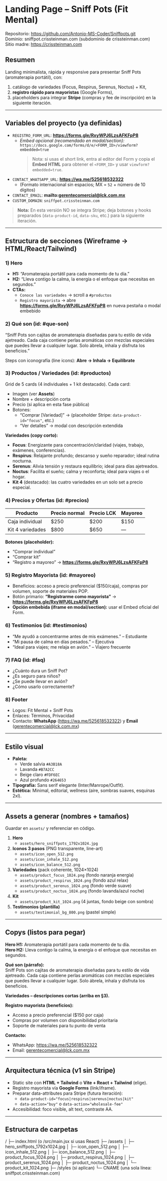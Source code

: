 # Landing Page – Sniff Pots (Fit Mental)
Repositorio: https://github.com/Antonio-MS-Coder/Sniffpots.git  
Dominio: sniffpot.crissteinman.com (subdominio de crissteinman.com)  
Sitio madre: https://crissteinman.com

## Resumen
Landing minimalista, rápida y responsive para presentar Sniff Pots (aromaterapia portátil), con:
1) catálogo de variedades (Focus, Respirus, Serenus, Noctus) + Kit,  
2) **registro rápido para mayoristas** (Google Forms),  
3) placeholders para integrar **Stripe** (compras y fee de inscripción) en la siguiente iteración.

---

## Variables del proyecto (ya definidas)
- `REGISTRO_FORM_URL`: **https://forms.gle/RxyWPJ6LzsAFKFpP8**  
  - *Embed opcional (recomendado en modal/section):* `https://docs.google.com/forms/d/e/<FORM_ID>/viewform?embedded=true`  
    > Nota: si usas el short link, entra al editor del Form y copia el **Embed HTML** para obtener el `<FORM_ID>` y usar `viewform?embedded=true`.
- `CONTACT_WHATSAPP_URL`: **https://wa.me/525618532322**  
  - (Formato internacional sin espacios; MX = `52` + número de 10 dígitos)
- `CONTACT_EMAIL`: **mailto:gerentecomercial@lck.com.mx**
- `CUSTOM_DOMAIN`: `sniffpot.crissteinman.com`

> **Nota:** En esta versión NO se integra Stripe; deja botones y hooks preparados (`data-product-id`, `data-sku`, etc.) para la siguiente iteración.

---

## Estructura de secciones (Wireframe → HTML/React/Tailwind)
### 1) Hero
- **H1:** “Aromaterapia portátil para cada momento de tu día.”
- **H2:** “Lleva contigo la calma, la energía o el enfoque que necesitas en segundos.”
- **CTAs:**
  - `Conoce las variedades` → scroll a `#productos`
  - `Registro mayorista` → abre **https://forms.gle/RxyWPJ6LzsAFKFpP8** en nueva pestaña o modal embebido

### 2) Qué son (id: #que-son)
“Sniff Pots son cajitas de aromaterapia diseñadas para tu estilo de vida ajetreado. Cada caja contiene perlas aromáticas con mezclas especiales que puedes llevar a cualquier lugar. Solo ábrela, inhala y disfruta los beneficios.”

Steps con iconografía (line icons): **Abre → Inhala → Equilíbrate**

### 3) Productos / Variedades (id: #productos)
Grid de 5 cards (4 individuales + 1 kit destacado). Cada card:
- Imagen (ver **Assets**)
- Nombre + descripción corta
- Precio (si aplica en esta fase pública)
- Botones:
  - “Comprar [Variedad]” → (placeholder Stripe: `data-product-id="focus"`, etc.)
  - “Ver detalles” → modal con descripción extendida

**Variedades (copy corto):**
- **Focus**: Energizante para concentración/claridad (viajes, trabajo, exámenes, conferencias).
- **Respirus**: Relajante profundo; descanso y sueño reparador; ideal rutina nocturna.
- **Serenus**: Alivia tensión y restaura equilibrio; ideal para días ajetreados.
- **Noctus**: Facilita el sueño; calma y reconforta; ideal para viajes o el hogar.
- **Kit 4** (destacado): las cuatro variedades en un solo set a precio especial.

### 4) Precios y Ofertas (id: #precios)
| Producto         | Precio normal | Precio LCK | Mayoreo |
|------------------|---------------|------------|---------|
| Caja individual  | $250          | $200       | $150    |
| Kit 4 variedades | $800          | $650       | —       |

**Botones (placeholder):**
- “Comprar individual”
- “Comprar kit”
- “Registro a mayoreo” → **https://forms.gle/RxyWPJ6LzsAFKFpP8**

### 5) Registro Mayorista (id: #mayoreo)
- Beneficios: acceso a precio preferencial ($150/caja), compras por volumen, soporte de materiales POP.
- Botón primario: **“Registrarme como mayorista”** → **https://forms.gle/RxyWPJ6LzsAFKFpP8**  
- **Opción embebida (iframe en modal/section):** usar el Embed oficial del Form.

### 6) Testimonios (id: #testimonios)
- “Me ayudó a concentrarme antes de mis exámenes.” – Estudiante  
- “Mi pausa de calma en días pesados.” – Ejecutiva  
- “Ideal para viajes; me relaja en avión.” – Viajero frecuente

### 7) FAQ (id: #faq)
- ¿Cuánto dura un Sniff Pot?  
- ¿Es seguro para niños?  
- ¿Se puede llevar en avión?  
- ¿Cómo usarlo correctamente?

### 8) Footer
- Logos: Fit Mental + Sniff Pots  
- Enlaces: Términos, Privacidad  
- Contacto: **WhatsApp** (https://wa.me/525618532322) y **Email** (gerentecomercial@lck.com.mx)

---

## Estilo visual
- **Paleta:**
  - Verde salvia `#A3B18A`
  - Lavanda `#B7A2CC`
  - Beige claro `#FDF6EC`
  - Azul profundo `#264653`
- **Tipografía:** Sans serif elegante (Inter/Manrope/Outfit).  
- **Estética:** Minimal, editorial, wellness (aire, sombras suaves, esquinas 2xl).

---

## Assets a generar (nombres + tamaños)
Guardar en `assets/` y referenciar en código.

1. **Hero**  
   - `assets/hero_sniffpots_1792x1024.jpg`
2. **Iconos 3 pasos** (PNG transparente, line-art)  
   - `assets/icon_open_512.png`  
   - `assets/icon_inhale_512.png`  
   - `assets/icon_balance_512.png`
3. **Variedades** (pack coherente, 1024×1024)  
   - `assets/product_focus_1024.png` (fondo naranja energía)  
   - `assets/product_respirus_1024.png` (fondo azul relax)  
   - `assets/product_serenus_1024.png` (fondo verde suave)  
   - `assets/product_noctus_1024.png` (fondo lavanda/azul noche)
4. **Kit**  
   - `assets/product_kit_1024.png` (4 juntas, fondo beige con sombra)
5. **Testimonios (plantilla)**  
   - `assets/testimonial_bg_800.png` (pastel simple)

---

## Copys (listos para pegar)
**Hero H1:** Aromaterapia portátil para cada momento de tu día.  
**Hero H2:** Lleva contigo la calma, la energía o el enfoque que necesitas en segundos.

**Qué son (párrafo):**  
Sniff Pots son cajitas de aromaterapia diseñadas para tu estilo de vida ajetreado. Cada caja contiene perlas aromáticas con mezclas especiales que puedes llevar a cualquier lugar. Solo ábrela, inhala y disfruta los beneficios.

**Variedades – descripciones cortas (arriba en §3).**

**Registro mayorista (beneficios):**  
- Acceso a precio preferencial ($150 por caja)  
- Compras por volumen con disponibilidad prioritaria  
- Soporte de materiales para tu punto de venta

**Contacto:**  
- WhatsApp: https://wa.me/525618532322  
- Email: gerentecomercial@lck.com.mx

---

## Arquitectura técnica (v1 sin Stripe)
- Static site con **HTML + Tailwind** o **Vite + React + Tailwind** (elige).  
- Registro mayorista vía **Google Forms** (link/iframe).  
- Preparar data-attributes para Stripe (futura iteración):
  - `data-product-id="focus|respirus|serenus|noctus|kit"`
  - `data-action="buy"` o `data-action="wholesale-fee"`
- Accesibilidad: foco visible, alt text, contraste AA.

---

## Estructura de carpetas
/
├─ index.html (o /src/main.jsx si usas React)
├─ /assets
│  ├─ hero_sniffpots_1792x1024.jpg
│  ├─ icon_open_512.png
│  ├─ icon_inhale_512.png
│  ├─ icon_balance_512.png
│  ├─ product_focus_1024.png
│  ├─ product_respirus_1024.png
│  ├─ product_serenus_1024.png
│  ├─ product_noctus_1024.png
│  └─ product_kit_1024.png
├─ /styles (si aplican)
└─ CNAME  (una sola línea: sniffpot.crissteinman.com)